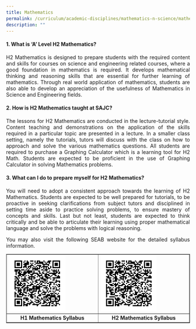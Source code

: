 ```yaml
---
title: Mathematics
permalink: /curriculum/academic-disciplines/mathematics-n-science/mathematics/
description: ""
---
```

<h4><strong>1. What is &lsquo;A&rsquo; Level H2 Mathematics?</strong></h4>
<p align="justify">H2 Mathematics is designed to prepare students with the required content and skills for courses on science and engineering related courses, where a good foundation in mathematics is required. It develops mathematical thinking and reasoning skills that are essential for further learning of mathematics. Through real world application of mathematics, students are also able to develop an appreciation of the usefulness of Mathematics in Science and Engineering fields.</p>
<h4><strong>2. How is H2 Mathematics taught at SAJC?</strong></h4>
<p align="justify">The lessons for H2 Mathematics are conducted in the lecture-tutorial style. Content teaching and demonstrations on the application of the skills required in a particular topic are presented in a lecture. In a smaller class setting, namely the tutorials, tutors will discuss with the class on how to approach and solve the various mathematics questions. All students are required to purchase a Graphing Calculator which is a learning tool for H2 Math. Students are expected to be proficient in the use of Graphing Calculator in solving Mathematics problems.</p>
<h4><strong>3. What can I do to prepare myself for H2 Mathematics?</strong></h4>
<p align="justify">You will need to adopt a consistent approach towards the learning of H2 Mathematics. Students are expected to be well prepared for tutorials, to be proactive in seeking clarifications from subject tutors and disciplined in setting time aside to practice solving problems, to ensure mastery of concepts and skills. Last but not least, students are expected to think critically and be able to articulate their learning using proper mathematical language and solve the problems with logical reasoning.</p>
<p align="justify">You may also visit the following SEAB website for the detailed syllabus information.</p>
<table style="border-collapse: collapse; width: 100%;" border="1">
<tbody>
<tr>
<td style="width: 50%;"><img style="width: 65%;" src="/images/ma1.png" /></td>
<td style="width: 50%;"><img style="width: 65%;" src="/images/ma2.png" /></td>
</tr>
<tr>
<td style="width: 50%; text-align: center;"><strong>H1 Mathematics Syllabus</strong></td>
<td style="width: 50%; text-align: center;"><strong>H2 Mathematics Syllabus</strong></td>
</tr>
</tbody>
</table>